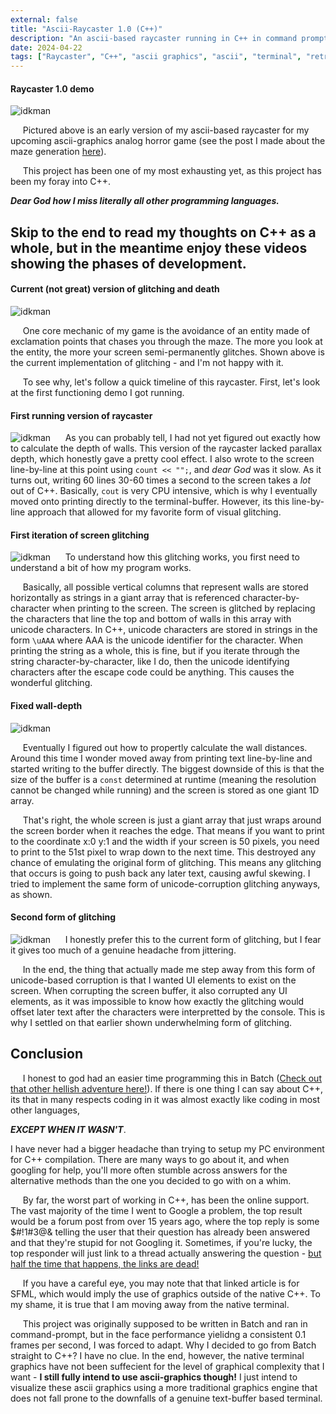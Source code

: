 ```yaml
---
external: false
title: "Ascii-Raycaster 1.0 (C++)"
description: "An ascii-based raycaster running in C++ in command prompt."
date: 2024-04-22
tags: ["Raycaster", "C++", "ascii graphics", "ascii", "terminal", "retro", "analog", "horror", "analog horror", "Glitching"]
---
```

#### Raycaster 1.0 demo
![idkman](/videos/raycaster1.0/walking_newest.webp)

&nbsp;&nbsp;&nbsp;&nbsp;&nbsp;Pictured above is an early version of my ascii-based raycaster for my upcoming ascii-graphics analog horror game (see the post I made about the maze generation [here](https://nthorn.com/blog/mazegen)).

&nbsp;&nbsp;&nbsp;&nbsp;&nbsp;This project has been one of my most exhausting yet, as this project has been my foray into C++.

_**Dear God how I miss literally all other programming languages.**_

Skip to the end to read my thoughts on C++ as a whole, but in the meantime enjoy these videos showing the phases of development.
---
#### Current (not great) version of glitching and death
![idkman](/videos/raycaster1.0/glitch3_and_death.webp)

&nbsp;&nbsp;&nbsp;&nbsp;&nbsp;One core mechanic of my game is the avoidance of an entity made of exclamation points that chases you through the maze. The more you look at the entity, the more your screen semi-permanently glitches. Shown above is the current implementation of glitching - and I'm not happy with it.

&nbsp;&nbsp;&nbsp;&nbsp;&nbsp;To see why, let's follow a quick timeline of this raycaster. First, let's look at the first functioning demo I got running.
#### First running version of raycaster
![idkman](/videos/raycaster1.0/wrong_depth.webp)
&nbsp;&nbsp;&nbsp;&nbsp;&nbsp;As you can probably tell, I had not yet figured out exactly how to calculate the depth of walls. This version of the raycaster lacked parallax depth, which honestly gave a pretty cool effect. I also wrote to the screen line-by-line at this point using ```count << "";```, and *dear God* was it slow. As it turns out, writing 60 lines 30-60 times a second to the screen takes a *lot* out of C++. Basically, ```cout``` is very CPU intensive, which is why I eventually moved onto printing directly to the terminal-buffer. However, its this line-by-line approach that allowed for my favorite form of visual glitching.
#### First iteration of screen glitching
![idkman](/videos/raycaster1.0/old_glitch.webp)
&nbsp;&nbsp;&nbsp;&nbsp;&nbsp;To understand how this glitching works, you first need to understand a bit of how my program works.

&nbsp;&nbsp;&nbsp;&nbsp;&nbsp;Basically, all possible vertical columns that represent walls are stored horizontally as strings in a giant array that is referenced character-by-character when printing to the screen. The screen is glitched by replacing the characters that line the top and bottom of walls in this array with unicode characters. In C++, unicode characters are stored in strings in the form ```\uAAA``` where AAA is the unicode identifier for the character. When printing the string as a whole, this is fine, but if you iterate through the string character-by-character, like I do, then the unicode identifying characters after the escape code could be anything. This causes the wonderful glitching.

#### Fixed wall-depth
![idkman](/videos/raycaster1.0/fixed_depth.webp)

&nbsp;&nbsp;&nbsp;&nbsp;&nbsp;Eventually I figured out how to propertly calculate the wall distances. Around this time I wonder moved away from printing text line-by-line and started writing to the buffer directly. The biggest downside of this is that the size of the buffer is a ```const``` determined at runtime (meaning the resolution cannot be changed while running) and the screen is stored as one giant 1D array.

&nbsp;&nbsp;&nbsp;&nbsp;&nbsp;That's right, the whole screen is just a giant array that just wraps around the screen border when it reaches the edge. That means if you want to print to the coordinate x:0 y:1 and the width if your screen is 50 pixels, you need to print to the 51st pixel to wrap down to the next time. This destroyed any chance of emulating the original form of glitching. This means any glitching that occurs is going to push back any later text, causing awful skewing. I tried to implement the same form of unicode-corruption glitching anyways, as shown.

#### Second form of glitching
![idkman](/videos/raycaster1.0/glitch2.webp)
&nbsp;&nbsp;&nbsp;&nbsp;&nbsp;I honestly prefer this to the current form of glitching, but I fear it gives too much of a genuine headache from jittering.

&nbsp;&nbsp;&nbsp;&nbsp;&nbsp;In the end, the thing that actually made me step away from this form of unicode-based corruption is that I wanted UI elements to exist on the screen. When corrupting the screen buffer, it also corrupted any UI elements, as it was impossible to know how exactly the glitching would offset later text after the characters were interpretted by the console. This is why I settled on that earlier shown underwhelming form of glitching.

## Conclusion
&nbsp;&nbsp;&nbsp;&nbsp;&nbsp;I honest to god had an easier time programming this in Batch ([Check out that other hellish adventure here!](notdoneyet)). If there is one thing I can say about C++, its that in many respects coding in it was almost exactly like coding in most other languages,

***EXCEPT WHEN IT WASN'T***.

I have never had a bigger headache than trying to setup my PC environment for C++ compilation. There are many ways to go about it, and when googling for help, you'll more often stumble across answers for the alternative methods than the one you decided to go with on a whim.

&nbsp;&nbsp;&nbsp;&nbsp;&nbsp;By far, the worst part of working in C++, has been the online support. The vast majority of the time I went to Google a problem, the top result would be a forum post from over 15 years ago, where the top reply is some $#!1#3@& telling the user that their question has already been answered and that they're stupid for not Googling it. Sometimes, if you're lucky, the top responder will just link to a thread actually answering the question - [but half the time that happens, the links are dead!](https://en.sfml-dev.org/forums/index.php?topic=6781.0)

&nbsp;&nbsp;&nbsp;&nbsp;&nbsp;If you have a careful eye, you may note that that linked article is for SFML, which would imply the use of graphics outside of the native C++. To my shame, it is true that I am moving away from the native terminal.

&nbsp;&nbsp;&nbsp;&nbsp;&nbsp;This project was originally supposed to be written in Batch and ran in command-prompt, but in the face performance yielidng a consistent 0.1 frames per second, I was forced to adapt. Why I decided to go from Batch straight to C++? I have no clue. In the end, however, the native terminal graphics have not been suffecient for the level of graphical complexity that I want - **I still fully intend to use ascii-graphics though!** I just intend to visualize these ascii graphics using a more traditional graphics engine that does not fall prone to the downfalls of a genuine text-buffer based terminal.
